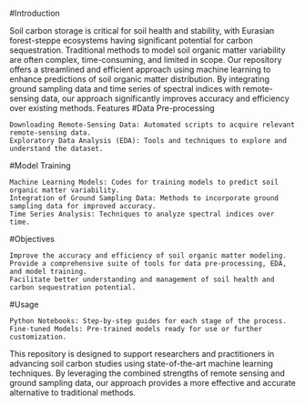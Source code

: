 #Introduction

Soil carbon storage is critical for soil health and stability, with Eurasian forest-steppe ecosystems having significant potential for carbon sequestration. Traditional methods to model soil organic matter variability are often complex, time-consuming, and limited in scope. Our repository offers a streamlined and efficient approach using machine learning to enhance predictions of soil organic matter distribution. By integrating ground sampling data and time series of spectral indices with remote-sensing data, our approach significantly improves accuracy and efficiency over existing methods.
Features
#Data Pre-processing

    Downloading Remote-Sensing Data: Automated scripts to acquire relevant remote-sensing data.
    Exploratory Data Analysis (EDA): Tools and techniques to explore and understand the dataset.

#Model Training

    Machine Learning Models: Codes for training models to predict soil organic matter variability.
    Integration of Ground Sampling Data: Methods to incorporate ground sampling data for improved accuracy.
    Time Series Analysis: Techniques to analyze spectral indices over time.

#Objectives

    Improve the accuracy and efficiency of soil organic matter modeling.
    Provide a comprehensive suite of tools for data pre-processing, EDA, and model training.
    Facilitate better understanding and management of soil health and carbon sequestration potential.

#Usage

    Python Notebooks: Step-by-step guides for each stage of the process.
    Fine-tuned Models: Pre-trained models ready for use or further customization.

This repository is designed to support researchers and practitioners in advancing soil carbon studies using state-of-the-art machine learning techniques. By leveraging the combined strengths of remote sensing and ground sampling data, our approach provides a more effective and accurate alternative to traditional methods.
